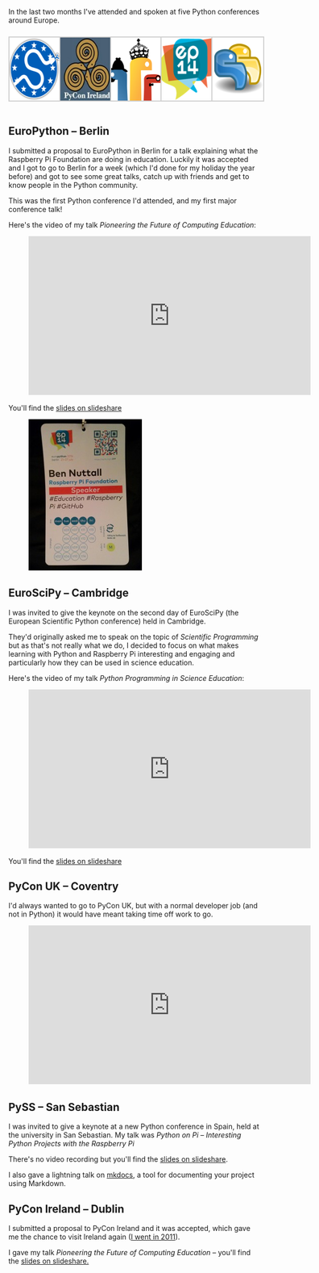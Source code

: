 In the last two months I've attended and spoken at five Python conferences around Europe.

<style type="text/css">
			#gallery-2 {
				margin: auto;
			}
			#gallery-2 .gallery-item {
				float: left;
				margin-top: 10px;
				text-align: center;
				width: 20%;
			}
			#gallery-2 img {
				border: 2px solid #cfcfcf;
			}
			#gallery-2 .gallery-caption {
				margin-left: 0;
			}
			/* see gallery_shortcode() in wp-includes/media.php */
		</style>
<div class="gallery galleryid-1960 gallery-columns-5 gallery-size-thumbnail" id="gallery-2"><dl class="gallery-item">
<dt class="gallery-icon landscape">
<img alt="" class="attachment-thumbnail size-thumbnail" decoding="async" height="125" loading="lazy" sizes="auto, (max-width: 125px) 100vw, 125px" src="images/euroscipy-125x125.png" width="125"/>
</dt></dl><dl class="gallery-item">
<dt class="gallery-icon landscape">
<img alt="" class="attachment-thumbnail size-thumbnail" decoding="async" height="125" loading="lazy" sizes="auto, (max-width: 125px) 100vw, 125px" src="images/pyconie-125x125.jpg" width="125"/>
</dt></dl><dl class="gallery-item">
<dt class="gallery-icon landscape">
<img alt="" class="attachment-thumbnail size-thumbnail" decoding="async" height="125" loading="lazy" sizes="auto, (max-width: 125px) 100vw, 125px" src="images/pyconuk-125x125.png" width="125"/>
</dt></dl><dl class="gallery-item">
<dt class="gallery-icon landscape">
<img alt="" class="attachment-thumbnail size-thumbnail" decoding="async" height="125" loading="lazy" sizes="auto, (max-width: 125px) 100vw, 125px" src="images/europython-125x125.png" width="125"/>
</dt></dl><dl class="gallery-item">
<dt class="gallery-icon landscape">
<img alt="" class="attachment-thumbnail size-thumbnail" decoding="async" height="125" loading="lazy" sizes="auto, (max-width: 125px) 100vw, 125px" src="images/pyss-125x125.png" width="125"/>
</dt></dl><br style="clear: both"/>
</div>

## EuroPython – Berlin

I submitted a proposal to EuroPython in Berlin for a talk explaining what the Raspberry Pi
Foundation are doing in education. Luckily it was accepted and I got to go to Berlin for a week
(which I'd done for my holiday the year before) and got to see some great talks, catch up with
friends and get to know people in the Python community.

This was the first Python conference I'd attended, and my first major conference talk!

Here's the video of my talk *Pioneering the Future of Computing Education*:

<figure class="wp-block-image">
<iframe width="560" height="315" src="https://www.youtube.com/embed/24eDPoJvmnI?si=N0kOS6dRt2d1xgFU" title="YouTube video player" frameborder="0" allow="accelerometer; autoplay; clipboard-write; encrypted-media; gyroscope; picture-in-picture; web-share" referrerpolicy="strict-origin-when-cross-origin" allowfullscreen></iframe>
</figure>

You'll find the [slides on
slideshare](http://www.slideshare.net/bennuttall/pioneering-the-future-of-computing-education)

<figure class="wp-block-image">
<img src="images/ep2014-badge-225x300.jpg" />
</figure>

## EuroSciPy – Cambridge

I was invited to give the keynote on the second day of EuroSciPy (the European Scientific Python
conference) held in Cambridge.

They'd originally asked me to speak on the topic of *Scientific Programming* but as that's not
really what we do, I decided to focus on what makes learning with Python and Raspberry Pi
interesting and engaging and particularly how they can be used in science education.

Here's the video of my talk *Python Programming in Science Education*:

<figure class="wp-block-image">
<iframe width="560" height="315" src="https://www.youtube.com/embed/c8Qor1WD2kE?si=j9ljWLZ4WmuoyLJO" title="YouTube video player" frameborder="0" allow="accelerometer; autoplay; clipboard-write; encrypted-media; gyroscope; picture-in-picture; web-share" referrerpolicy="strict-origin-when-cross-origin" allowfullscreen></iframe>
</figure>

You'll find the [slides on
slideshare](http://www.slideshare.net/bennuttall/euroscipy-python-programming-in)

## PyCon UK – Coventry

I'd always wanted to go to PyCon UK, but with a normal developer job (and not in Python) it would
have meant taking time off work to go.

<figure class="wp-block-image">
<iframe width="560" height="315" src="https://www.youtube.com/embed/A2w3hg9PTwE?si=4Jfh_qRMHrMQz_KO" title="YouTube video player" frameborder="0" allow="accelerometer; autoplay; clipboard-write; encrypted-media; gyroscope; picture-in-picture; web-share" referrerpolicy="strict-origin-when-cross-origin" allowfullscreen></iframe>
</figure>

## PySS – San Sebastian

I was invited to give a keynote at a new Python conference in Spain, held at the university in San
Sebastian. My talk was *Python on Pi – Interesting Python Projects with the Raspberry Pi*

There's no video recording but you'll find the [slides on
slideshare](http://www.slideshare.net/bennuttall/python-on-pi-keynote-at-pyss14).

I also gave a lightning talk on [mkdocs](http://www.mkdocs.org/), a tool for documenting your
project using Markdown.

## PyCon Ireland – Dublin

I submitted a proposal to PyCon Ireland and it was accepted, which gave me the chance to visit
Ireland again ([I went in 2011](https://bennuttall.com/limerick-2011/ "Limerick 2011")).

I gave my talk *Pioneering the Future of Computing Education* – you'll find the [slides on
slideshare.](http://www.slideshare.net/bennuttall/pioneering-the-future-of-computing-education-pycon-ireland)
